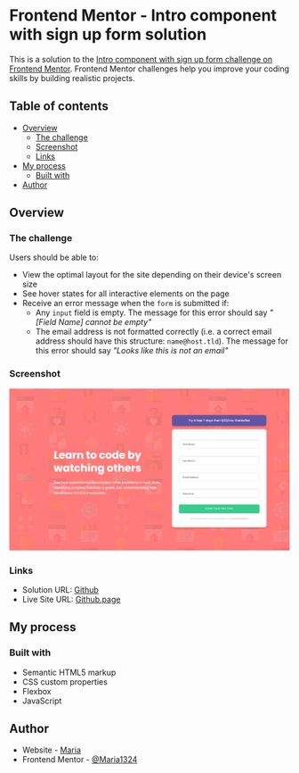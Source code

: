 # Frontend Mentor - Intro component with sign up form solution

This is a solution to the [Intro component with sign up form challenge on Frontend Mentor](https://www.frontendmentor.io/challenges/intro-component-with-signup-form-5cf91bd49edda32581d28fd1). Frontend Mentor challenges help you improve your coding skills by building realistic projects. 

## Table of contents

- [Overview](#overview)
  - [The challenge](#the-challenge)
  - [Screenshot](#screenshot)
  - [Links](#links)
- [My process](#my-process)
  - [Built with](#built-with)
- [Author](#author)

## Overview

### The challenge

Users should be able to:

- View the optimal layout for the site depending on their device's screen size
- See hover states for all interactive elements on the page
- Receive an error message when the `form` is submitted if:
  - Any `input` field is empty. The message for this error should say *"[Field Name] cannot be empty"*
  - The email address is not formatted correctly (i.e. a correct email address should have this structure: `name@host.tld`). The message for this error should say *"Looks like this is not an email"*

### Screenshot

![](./images/Screenshot_2.png)


### Links

- Solution URL: [Github](https://github.com/Maria1324/Component-with-singup-form)
- Live Site URL: [Github.page](https://maria1324.github.io/Component-with-singup-form/)

## My process

### Built with

- Semantic HTML5 markup
- CSS custom properties
- Flexbox
- JavaScript


## Author

- Website - <a href="https://github.com/Maria1324">Maria</a>
- Frontend Mentor - <a href="https://www.frontendmentor.io/profile/Maria1324">@Maria1324</a>





